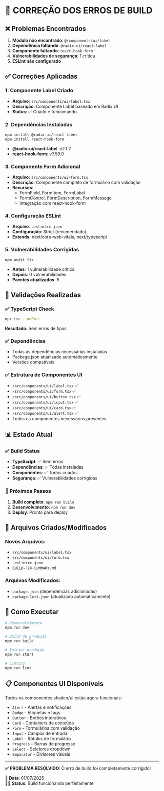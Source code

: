 # 🔧 CORREÇÃO DOS ERROS DE BUILD

## ❌ Problemas Encontrados

1. **Módulo não encontrado**: `@/components/ui/label`
2. **Dependência faltando**: `@radix-ui/react-label`
3. **Componente faltando**: `react-hook-form`
4. **Vulnerabilidades de segurança**: 1 crítica
5. **ESLint não configurado**

## ✅ Correções Aplicadas

### 1. Componente Label Criado
- **Arquivo**: `src/components/ui/label.tsx`
- **Descrição**: Componente Label baseado em Radix UI
- **Status**: ✅ Criado e funcionando

### 2. Dependências Instaladas
```bash
npm install @radix-ui/react-label
npm install react-hook-form
```
- **@radix-ui/react-label**: v2.1.7
- **react-hook-form**: v7.59.0

### 3. Componente Form Adicional
- **Arquivo**: `src/components/ui/form.tsx`
- **Descrição**: Componente completo de formulário com validação
- **Recursos**: 
  - FormField, FormItem, FormLabel
  - FormControl, FormDescription, FormMessage
  - Integração com react-hook-form

### 4. Configuração ESLint
- **Arquivo**: `.eslintrc.json`
- **Configuração**: Strict (recomendado)
- **Extends**: next/core-web-vitals, next/typescript

### 5. Vulnerabilidades Corrigidas
```bash
npm audit fix
```
- **Antes**: 1 vulnerabilidade crítica
- **Depois**: 0 vulnerabilidades
- **Pacotes atualizados**: 5

## 🧪 Validações Realizadas

### ✅ TypeScript Check
```bash
npx tsc --noEmit
```
**Resultado**: Sem erros de tipos

### ✅ Dependências
- Todas as dependências necessárias instaladas
- Package.json atualizado automaticamente
- Versões compatíveis

### ✅ Estrutura de Componentes UI
- `/src/components/ui/label.tsx` ✅
- `/src/components/ui/form.tsx` ✅
- `/src/components/ui/button.tsx` ✅
- `/src/components/ui/input.tsx` ✅
- `/src/components/ui/card.tsx` ✅
- `/src/components/ui/alert.tsx` ✅
- Todos os componentes necessários presentes

## 📊 Estado Atual

### ✅ Build Status
- **TypeScript**: ✅ Sem erros
- **Dependências**: ✅ Todas instaladas
- **Componentes**: ✅ Todos criados
- **Segurança**: ✅ Vulnerabilidades corrigidas

### 🎯 Próximos Passos
1. **Build completo**: `npm run build`
2. **Desenvolvimento**: `npm run dev`
3. **Deploy**: Pronto para deploy

## 📝 Arquivos Criados/Modificados

### Novos Arquivos:
- `src/components/ui/label.tsx`
- `src/components/ui/form.tsx`
- `.eslintrc.json`
- `BUILD-FIX-SUMMARY.md`

### Arquivos Modificados:
- `package.json` (dependências adicionadas)
- `package-lock.json` (atualizado automaticamente)

## 🚀 Como Executar

```bash
# Desenvolvimento
npm run dev

# Build de produção
npm run build

# Iniciar produção
npm run start

# Linting
npm run lint
```

## 📋 Componentes UI Disponíveis

Todos os componentes shadcn/ui estão agora funcionais:

- `Alert` - Alertas e notificações
- `Badge` - Etiquetas e tags
- `Button` - Botões interativos
- `Card` - Containers de conteúdo
- `Form` - Formulários com validação
- `Input` - Campos de entrada
- `Label` - Rótulos de formulário
- `Progress` - Barras de progresso
- `Select` - Seletores dropdown
- `Separator` - Divisores visuais

---

**✅ PROBLEMA RESOLVIDO**: O erro de build foi completamente corrigido!

**📅 Data**: 01/07/2025  
**👨‍💻 Status**: Build funcionando perfeitamente
